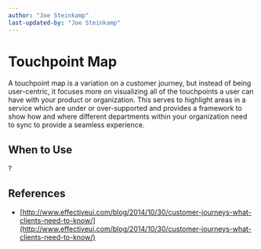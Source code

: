 ```yaml
---
author: "Joe Steinkamp"
last-updated-by: "Joe Steinkamp"
---
```


# Touchpoint Map
A touchpoint map is a variation on a customer journey, but instead of being user-centric, it focuses more on visualizing all of the touchpoints a user can have with your product or organization. This serves to highlight areas in a service which are under or over-supported and provides a framework to show how and where different departments within your organization need to sync to provide a seamless experience.


## When to Use
?


## References
- [http://www.effectiveui.com/blog/2014/10/30/customer-journeys-what-clients-need-to-know/](http://www.effectiveui.com/blog/2014/10/30/customer-journeys-what-clients-need-to-know/)